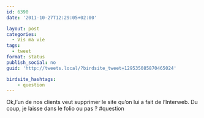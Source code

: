 ```yaml
---
id: 6390
date: '2011-10-27T12:29:05+02:00'

layout: post
categories:
  - Vis ma vie
tags:
  - tweet
format: status
publish_social: no
guid: 'http://tweets.local/?birdsite_tweet=129535085870465024'

birdsite_hashtags:
    - question
---
```


Ok,l’un de nos clients veut supprimer le site qu’on lui a fait de l’Interweb. Du coup, je laisse dans le folio ou pas ? #question